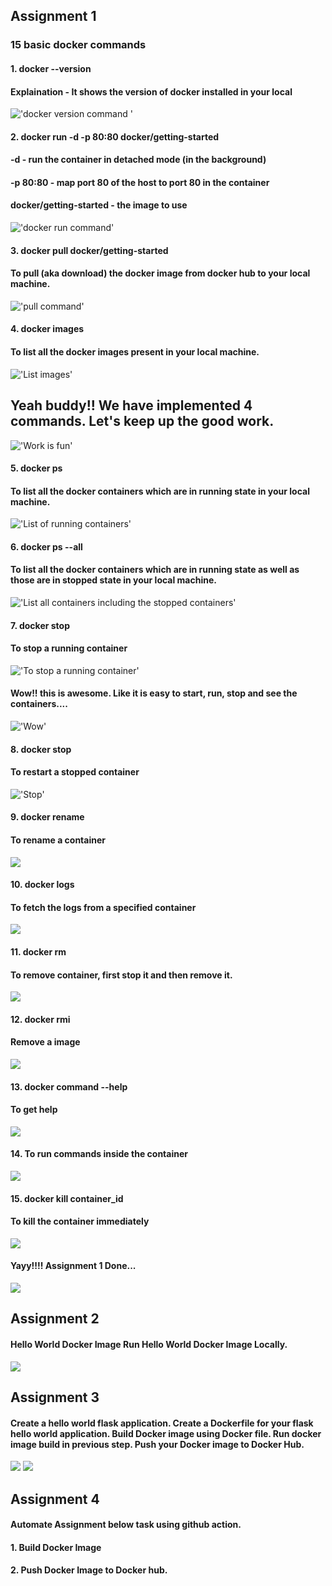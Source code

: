 ## Assignment 1
### 15 basic docker commands

#### 1. docker --version 
#### Explaination - It shows the version of docker installed in your local
!['docker version command '](./images/docker_1.PNG)

#### 2. docker run -d -p 80:80 docker/getting-started
#### -d - run the container in detached mode (in the background)
#### -p 80:80 - map port 80 of the host to port 80 in the container
#### docker/getting-started - the image to use
!['docker run command'](./images/docker_2.PNG)

#### 3. docker pull docker/getting-started
#### To pull (aka download) the docker image from docker hub to your local machine.
!['pull command'](./images/pull.PNG)

#### 4. docker images
#### To list all the docker images present in your local machine.
!['List images'](images/list_all_images.PNG)

## Yeah buddy!! We have implemented 4 commands. Let's keep up the good work.
!['Work is fun'](images/kungu_panda_1st.jpg)

#### 5. docker ps
#### To list all the docker containers which are in running state in your local machine.
!['List of running containers'](images/list_all_running_containers.PNG)

#### 6. docker ps --all
#### To list all the docker containers which are in running state as well as those are in stopped state in your local machine.
!['List all containers including the stopped containers'](images/list_all_conatiners.PNG)

#### 7. docker stop
#### To stop a running container
!['To stop a running container'](images/stop.PNG)

#### Wow!! this is awesome. Like it is easy to start, run, stop and see the containers....
!['Wow'](images/panda_2.jpg)

#### 8. docker stop
#### To restart a stopped container
!['Stop'](images/stop.PNG)

#### 9. docker rename
#### To rename a container
![](images/rename.PNG)

#### 10. docker logs
#### To fetch the logs from a specified container
![](images/logs.PNG)

#### 11. docker rm
#### To remove container, first stop it and then remove it.
![](images/remove_container.PNG)

#### 12. docker rmi
#### Remove a image
![](images/remove_image.PNG)

#### 13. docker command --help 
#### To get help
![](images/to_get_help.PNG)

#### 14. To run commands inside the container
![](images/exec.png)

#### 15. docker kill container_id
#### To kill the container immediately
![](images/kill.PNG)

#### Yayy!!!! Assignment 1 Done...
![](images/thanku.jpg)

## Assignment 2
#### Hello World Docker Image Run Hello World Docker Image Locally.
![](images/hello_world.PNG)

## Assignment 3
#### Create a hello world flask application. Create a Dockerfile for your flask hello world application. Build Docker image using Docker file. Run docker image build in previous step. Push your Docker image to Docker Hub.
![](images/docker_file_1.PNG)
![](images/docker_push.PNG)

## Assignment 4
#### Automate Assignment below task using github action.
####
#### 1. Build Docker Image
#### 2. Push Docker Image to Docker hub.

